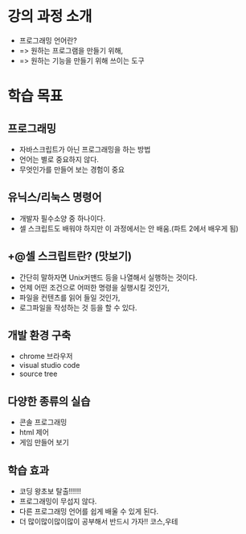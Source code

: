 # 강의 과정 소개 

- 프로그래밍 언어란? 
- => 원하는 프로그램을 만들기 위해, 
- => 원하는 기능을 만들기 위해 쓰이는 도구

# 학습 목표

## 프로그래밍 
- 자바스크립트가 아닌 프로그래밍을 하는 방법
- 언어는 별로 중요하지 않다. 
- 무엇인가를 만들어 보는 경험이 중요 

## 유닉스/리눅스 명령어
- 개발자 필수소양 중 하나이다.
- 셀 스크립트도 배워야 하지만 이 과정에서는 안 배움.(파트 2에서 배우게 됨)


## +@셀 스크립트란? (맛보기)
- 간단히 말하자면 Unix커맨드 등을 나열해서 실행하는 것이다. 
- 언제 어떤 조건으로 어떠한 명령을 실행시킬 것인가, 
- 파일을 컨텐츠를 읽어 들일 것인가, 
- 로그파일을 작성하는 것 등을 할 수 있다. 


## 개발 환경 구축 
- chrome 브라우저
- visual studio code
- source tree

## 다양한 종류의 실습
- 콘솔 프로그래밍 
- html 제어
- 게임 만들어 보기 

## 학습 효과
- 코딩 왕초보 탈출!!!!!! 
- 프로그래밍이 무섭지 않다.
- 다른 프로그래밍 언어를 쉽게 배울 수 있게 된다.
- 더 많이많이많이많이 공부해서 반드시 가자!! 코스,우테